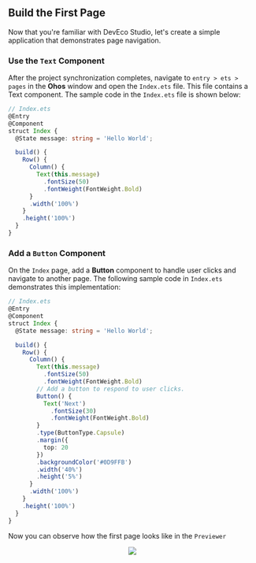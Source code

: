 ## Build the First Page
​Now that you're familiar with DevEco Studio, let's create a simple application that demonstrates page navigation.
### Use the `Text` Component
​After the project synchronization completes, navigate to `entry > ets > pages` in the **Ohos** window and open the `Index.ets` file. This file contains a Text component. The sample code in the `Index.ets` file is shown below:​
```typescript
// Index.ets
@Entry
@Component
struct Index {
  @State message: string = 'Hello World';

  build() {
    Row() {
      Column() {
        Text(this.message)
          .fontSize(50)
          .fontWeight(FontWeight.Bold)
      }
      .width('100%')
    }
    .height('100%')
  }
}
```
### Add a `Button` Component
On the `Index` page, add a **Button** component to handle user clicks and navigate to another page. The following sample code in `Index.ets` demonstrates this implementation:

```typescript
// Index.ets
@Entry
@Component
struct Index {
  @State message: string = 'Hello World';

  build() {
    Row() {
      Column() {
        Text(this.message)
          .fontSize(50)
          .fontWeight(FontWeight.Bold)
        // Add a button to respond to user clicks.
        Button() {
          Text('Next')
            .fontSize(30)
            .fontWeight(FontWeight.Bold)
        }
        .type(ButtonType.Capsule)
        .margin({
          top: 20
        })
        .backgroundColor('#0D9FFB')
        .width('40%')
        .height('5%')
      }
      .width('100%')
    }
    .height('100%')
  }
}
```
Now you can observe how the first page looks like in the `Previewer`
<div style="text-align:center">
    <img src='../images/image21.png'>
</div> 